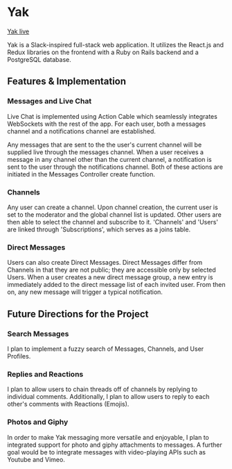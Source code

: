 # Yak

[Yak live][heroku]

[heroku]: https://yakety-slack.herokuapp.com/

Yak is a Slack-inspired full-stack web application. It utilizes the
React.js and Redux libraries on the frontend with a Ruby on Rails
backend and a PostgreSQL database.

## Features & Implementation

### Messages and Live Chat

Live Chat is implemented using Action Cable which seamlessly integrates
WebSockets with the rest of the app. For each user, both a messages
channel and a notifications channel are established.

Any messages that are sent to the the user's current channel will be supplied live through the messages channel. When a user receives a message in any channel other than the current channel, a notification is sent to the user
through the notifications channel. Both of these actions are initiated
in the Messages Controller create function.

<!-- On the frontend, users are subscribed to a unique notifications channel when the log in. When a user navigates to a channel, messages are fetched in bulk via an API call to the server. The client's browser also mounts a Socket onto the window and subscribes the user to the corresponding messages channel provided by the server. Thereafter,
the selected channels messages are supplied live to the user until they navigates
elsewhere. -->

### Channels

Any user can create a channel. Upon channel creation, the current user
is set to the moderator and the global channel list is updated. Other users
are then able to select the channel and subscribe to it. 'Channels' and 'Users' are linked through 'Subscriptions', which serves as a joins table.

### Direct Messages

Users can also create Direct Messages. Direct Messages differ from Channels in that they are not public; they are accessible only by selected Users. When a user creates a new direct message group, a new entry is immediately added to the direct message list of each invited user. From then on, any new message will trigger a typical notification.

## Future Directions for the Project

### Search Messages

I plan to implement a fuzzy search of Messages, Channels, and User Profiles.

### Replies and Reactions

I plan to allow users to chain threads off of channels by replying to
individual comments. Additionally, I plan to allow users to reply to each other's
comments with Reactions (Emojis).

### Photos and Giphy

In order to make Yak messaging more versatile and enjoyable, I plan to integrated
support for photo and giphy attachments to messages. A further goal would be to
integrate messages with video-playing APIs such as Youtube and Vimeo.
